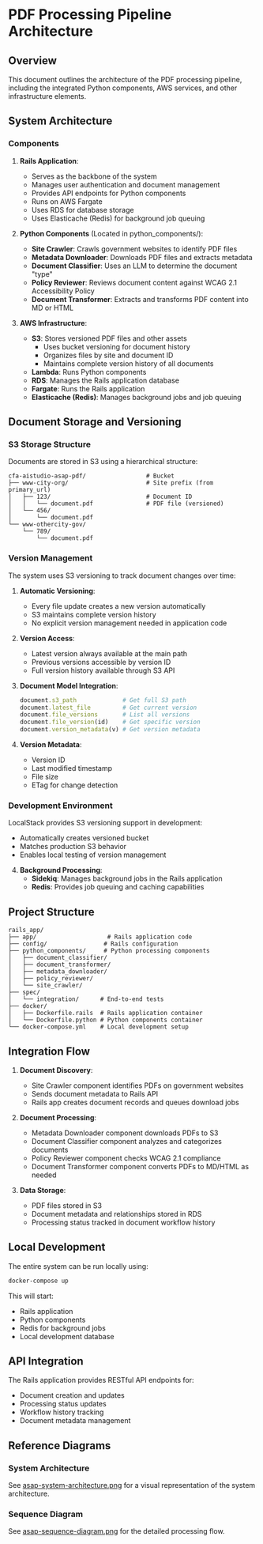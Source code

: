 # PDF Processing Pipeline Architecture

## Overview

This document outlines the architecture of the PDF processing pipeline, including the integrated Python components, AWS services, and other infrastructure elements.

## System Architecture

### Components

1. **Rails Application**:
   - Serves as the backbone of the system
   - Manages user authentication and document management
   - Provides API endpoints for Python components
   - Runs on AWS Fargate
   - Uses RDS for database storage
   - Uses Elasticache (Redis) for background job queuing

2. **Python Components** (Located in python_components/):
   - **Site Crawler**: Crawls government websites to identify PDF files
   - **Metadata Downloader**: Downloads PDF files and extracts metadata
   - **Document Classifier**: Uses an LLM to determine the document "type"
   - **Policy Reviewer**: Reviews document content against WCAG 2.1 Accessibility Policy
   - **Document Transformer**: Extracts and transforms PDF content into MD or HTML

3. **AWS Infrastructure**:
   - **S3**: Stores versioned PDF files and other assets
     - Uses bucket versioning for document history
     - Organizes files by site and document ID
     - Maintains complete version history of all documents
   - **Lambda**: Runs Python components
   - **RDS**: Manages the Rails application database
   - **Fargate**: Runs the Rails application
   - **Elasticache (Redis)**: Manages background jobs and job queuing

## Document Storage and Versioning

### S3 Storage Structure

Documents are stored in S3 using a hierarchical structure:
```
cfa-aistudio-asap-pdf/                 # Bucket
├── www-city-org/                      # Site prefix (from primary_url)
│   ├── 123/                           # Document ID
│   │   └── document.pdf               # PDF file (versioned)
│   └── 456/
│       └── document.pdf
└── www-othercity-gov/
    └── 789/
        └── document.pdf
```

### Version Management

The system uses S3 versioning to track document changes over time:

1. **Automatic Versioning**:
   - Every file update creates a new version automatically
   - S3 maintains complete version history
   - No explicit version management needed in application code

2. **Version Access**:
   - Latest version always available at the main path
   - Previous versions accessible by version ID
   - Full version history available through S3 API

3. **Document Model Integration**:
   ```ruby
   document.s3_path             # Get full S3 path
   document.latest_file         # Get current version
   document.file_versions       # List all versions
   document.file_version(id)    # Get specific version
   document.version_metadata(v) # Get version metadata
   ```

4. **Version Metadata**:
   - Version ID
   - Last modified timestamp
   - File size
   - ETag for change detection

### Development Environment

LocalStack provides S3 versioning support in development:
- Automatically creates versioned bucket
- Matches production S3 behavior
- Enables local testing of version management

4. **Background Processing**:
   - **Sidekiq**: Manages background jobs in the Rails application
   - **Redis**: Provides job queuing and caching capabilities

## Project Structure

```
rails_app/
├── app/                    # Rails application code
├── config/                # Rails configuration
├── python_components/     # Python processing components
│   ├── document_classifier/
│   ├── document_transformer/
│   ├── metadata_downloader/
│   ├── policy_reviewer/
│   └── site_crawler/
├── spec/
│   └── integration/      # End-to-end tests
├── docker/
│   ├── Dockerfile.rails  # Rails application container
│   └── Dockerfile.python # Python components container
└── docker-compose.yml    # Local development setup
```

## Integration Flow

1. **Document Discovery**:
   - Site Crawler component identifies PDFs on government websites
   - Sends document metadata to Rails API
   - Rails app creates document records and queues download jobs

2. **Document Processing**:
   - Metadata Downloader component downloads PDFs to S3
   - Document Classifier component analyzes and categorizes documents
   - Policy Reviewer component checks WCAG 2.1 compliance
   - Document Transformer component converts PDFs to MD/HTML as needed

3. **Data Storage**:
   - PDF files stored in S3
   - Document metadata and relationships stored in RDS
   - Processing status tracked in document workflow history

## Local Development

The entire system can be run locally using:
```bash
docker-compose up
```

This will start:
- Rails application
- Python components
- Redis for background jobs
- Local development database

## API Integration

The Rails application provides RESTful API endpoints for:
- Document creation and updates
- Processing status updates
- Workflow history tracking
- Document metadata management

## Reference Diagrams

### System Architecture
See [asap-system-architecture.png](asap-system-architecture.png) for a visual representation of the system architecture.

### Sequence Diagram
See [asap-sequence-diagram.png](asap-sequence-diagram.png) for the detailed processing flow.
